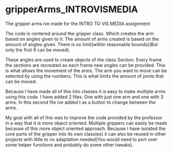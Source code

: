 # gripperArms_INTROVISMEDIA
The gripper arms ive made for the INTRO TO VIS MEDIA assignment


The code is centered around the gripper class. Which creates the arm based on angles given to it. The amount of arms created is based on the amount of angles given. There is no limit(within reasonable bounds)(But only the first 9 can be moved).

These angles are used to create objects of the class Section. Every frame the sections are recreated so each frame new angles can be provided. This is what allows the movement of the arms. The arm you want to move can be selected by using the numbers. This is what limits the amount of joints that can be moved.

Because I have made all of this into classes it is easy to make multiple arms using this code. I have added 2 files. One with just one arm and one with 3 arms. In this second file ive added t as a button to change between the arms.

My goal with all of this was to improve the code provided by the professor in a way that it is more object oriented. Multiple grippers can easily be made because of this more object oriented approach. Because I have isolated the core parts of the gripper into its own class(es) it can also be reused in other projects with little to no adaptation needed(You would need to port over some helper functions and probably do some other tweaks).

